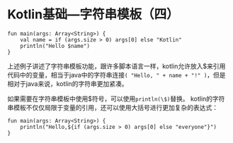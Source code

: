 # Kotlin基础—字符串模板（四）

    fun main(args: Array<String>) {
	    val name = if (args.size > 0) args[0] else "Kotlin"
	    println("Hello $name")
    }
上述例子讲述了字符串模板功能，跟许多脚本语言一样，kotlin允许放入$来引用代码中的变量，相当于java中的字符串连接`( "Hello, " + name + "!" )`，但是相对于java来说，kotlin的字符串更加紧凑。

如果需要在字符串模板中使用$符号，可以使用`println(\$)`替换。
kotlin的字符串模板不仅仅局限于变量的引用，还可以使用大括号进行更加复杂的表达式：

    fun main(args: Array<String>) {
	    println("Hello,${if (args.size > 0) args[0] else "everyone"}")
    }